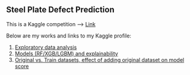 ## Steel Plate Defect Prediction

This is a Kaggle competition --> [Link](https://www.kaggle.com/competitions/playground-series-s4e3/overview)

Below are my works and links to my Kaggle profile:  
1. [Exploratory data analysis](https://www.kaggle.com/code/ustcer1984/steel-plate-eda-s4e3)
2. [Models (RF/XGB/LGBM) and explainability](https://www.kaggle.com/code/ustcer1984/steel-plate-rf-xgb-lgbm-model-explaination-s4e3)
3. [Original vs. Train datasets, effect of adding original dataset on model score](https://www.kaggle.com/code/ustcer1984/steel-plate-effect-of-adding-original-data-s4e3)
